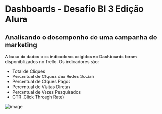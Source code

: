 # Dashboards - Desafio BI 3 Edição Alura
## Analisando o desempenho de uma campanha de marketing

A base de dados e os indicadores exigidos no Dashboards foram disponibilizados no Trello.
Os indicadores são:
- Total de Cliques
- Percentual de Cliques das Redes Sociais
- Percentual de Cliques Pagos
- Percentual de Visitas Diretas
- Percentual de Vezes Pesquisados
- CTR (Click Through Rate)

![image](https://github.com/gabrielkeep/dashboards-desafioBI3/assets/115597735/d7294c5c-089a-4d39-8ddf-707b2353ef41)
